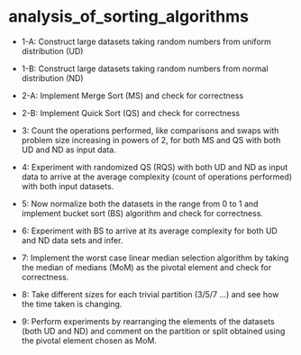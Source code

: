 # analysis_of_sorting_algorithms

* 1-A: Construct large datasets taking random numbers from uniform distribution (UD)

* 1-B: Construct large datasets taking random numbers from normal distribution (ND)

* 2-A: Implement Merge Sort (MS) and check for correctness

* 2-B: Implement Quick Sort (QS) and check for correctness

* 3: Count the operations performed, like comparisons and swaps with problem size increasing in powers of 2, for both MS and QS with both UD and ND as input data.

* 4: Experiment with randomized QS (RQS) with both UD and ND as input data to arrive at the average complexity (count of operations performed) with both input datasets.

* 5: Now normalize both the datasets in the range from 0 to 1 and implement bucket sort (BS) algorithm and check for correctness.

* 6: Experiment with BS to arrive at its average complexity for both UD and ND data sets and infer.

* 7: Implement the worst case linear median selection algorithm by taking the median of medians (MoM) as the pivotal element and check for correctness.

* 8: Take different sizes for each trivial partition (3/5/7 ...) and see how the time taken is changing.

* 9: Perform experiments by rearranging the elements of the datasets (both UD and ND) and comment on the partition or split obtained using the pivotal element chosen as MoM.
